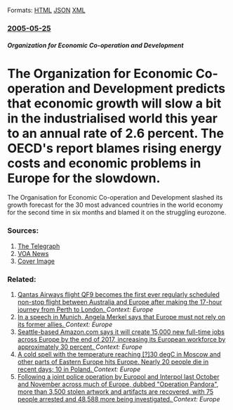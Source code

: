 
Formats: [HTML](/news/2005/05/25/the-organization-for-economic-co-operation-and-development-predicts-that-economic-growth-will-slow-a-bit-in-the-industrialised-world-this-y.html)  [JSON](/news/2005/05/25/the-organization-for-economic-co-operation-and-development-predicts-that-economic-growth-will-slow-a-bit-in-the-industrialised-world-this-y.json)  [XML](/news/2005/05/25/the-organization-for-economic-co-operation-and-development-predicts-that-economic-growth-will-slow-a-bit-in-the-industrialised-world-this-y.xml)  

### [2005-05-25](/news/2005/05/25/index.md)

##### Organization for Economic Co-operation and Development
#  The Organization for Economic Co-operation and Development predicts that economic growth will slow a bit in the industrialised world this year to an annual rate of 2.6 percent. The OECD's report blames rising energy costs and economic problems in Europe for the slowdown. 

The Organisation for Economic Co-operation and Development slashed its growth forecast for the 30 most advanced countries in the world economy for the second time in six months and blamed it on the struggling eurozone.


### Sources:

1. [The Telegraph](http://www.telegraph.co.uk/finance/markets/2916274/Eurozone-woes-blamed-for-slowdown-in-global-growth.html)
2. [VOA News](http://www.voanews.com/english/2005_05-24voa108.cfm)
2. [Cover Image](http://www.telegraph.co.uk/template/ver1-0/i/telegraphFacebook.jpg)

### Related:

1. [Qantas Airways flight QF9 becomes the first ever regularly scheduled non-stop flight between Australia and Europe after making the 17-hour journey from Perth to London. ](/news/2018/03/25/qantas-airways-flight-qf9-becomes-the-first-ever-regularly-scheduled-non-stop-flight-between-australia-and-europe-after-making-the-17-hour-j.md) _Context: Europe_
2. [In a speech in Munich, Angela Merkel says that Europe must not rely on its former allies. ](/news/2017/05/28/in-a-speech-in-munich-angela-merkel-says-that-europe-must-not-rely-on-its-former-allies.md) _Context: Europe_
3. [Seattle-based Amazon.com says it will create 15,000 new full-time jobs across Europe by the end of 2017, increasing its European workforce by approximately 30 percent. ](/news/2017/02/20/seattle-based-amazon-com-says-it-will-create-15-000-new-full-time-jobs-across-europe-by-the-end-of-2017-increasing-its-european-workforce-b.md) _Context: Europe_
4. [A cold spell with the temperature reaching [?]30 degC in Moscow and other parts of Eastern Europe hits Europe. Nearly 20 people die in recent days; 10 in Poland. ](/news/2017/01/7/a-cold-spell-with-the-temperature-reaching-a30-adegc-in-moscow-and-other-parts-of-eastern-europe-hits-europe-nearly-20-people-die-in-recent.md) _Context: Europe_
5. [Following a joint police operation by Europol and Interpol last October and November across much of Europe, dubbed "Operation Pandora", more than 3,500 stolen artwork and artifacts are recovered, with 75 people arrested and 48,588 more being investigated. ](/news/2017/01/23/following-a-joint-police-operation-by-europol-and-interpol-last-october-and-november-across-much-of-europe-dubbed-operation-pandora-more.md) _Context: Europe_
